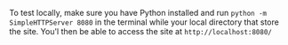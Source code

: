 To test locally, make sure you have Python installed and run `python -m SimpleHTTPServer 8080` in the terminal while your local directory that store the site. You'l then be able to access the site at `http://localhost:8080/`
